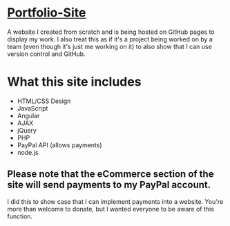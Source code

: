# [Portfolio-Site](https://harrisj09.github.io/portfolio/)
A website I created from scratch and is being hosted on GitHub pages to display my work. I also treat this as if it's a project being worked on by a team (even though it's just me working on it) to also show that I can use version control and GitHub.

# What this site includes 
- HTML/CSS Design
- JavaScript
- Angular
- AJAX
- jQuery
- PHP
- PayPal API (allows payments)
- node.js

## Please note that the eCommerce section of the site will send payments to my PayPal account. 
I did this to show case that I can implement payments into a website. You're more than welcome to donate, but I wanted everyone to be aware of this function.
